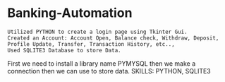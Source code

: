 # Banking-Automation
	Utilized PYTHON to create a login page using Tkinter Gui.
	Created an Account: Account Open, Balance check, Withdraw, Deposit, Profile Update, Transfer, Transaction History, etc..,
	Used SQLITE3 Database to store Data.
  First we need to install a library name PYMYSQL then we make a connection then we can use to store data.
  SKILLS: PYTHON, SQLITE3
